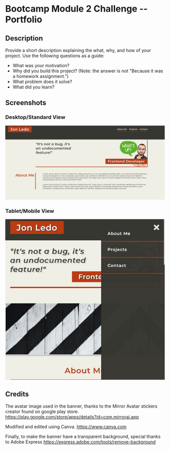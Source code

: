 # Bootcamp Module 2 Challenge -- Portfolio

## Description

Provide a short description explaining the what, why, and how of your project. Use the following questions as a guide:

- What was your motivation?
- Why did you build this project? (Note: the answer is not "Because it was a homework assignment.")
- What problem does it solve?
- What did you learn?

## Screenshots

### Desktop/Standard View

![Desktop/Standard View of this project](./assets/images/portfolio-desktop-view.JPG)

### Tablet/Mobile View

![Tablet/Mobile View of this project](/Assets/images/portfolio-tablet-mobile-view.JPG)

## Credits

The avatar image used in the banner, thanks to the Mirror Avatar stickers creator found on google play store.
https://play.google.com/store/apps/details?id=com.mirrorai.app

Modified and edited using Canva.
https://www.canva.com

Finally, to make the banner have a transparent background, special thanks to Adobe Express
https://express.adobe.com/tools/remove-background

